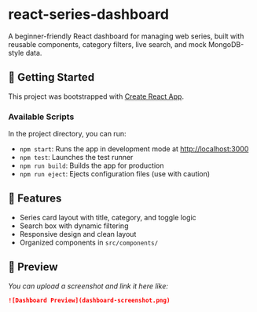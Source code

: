 # react-series-dashboard

A beginner-friendly React dashboard for managing web series, built with reusable components, category filters, live search, and mock MongoDB-style data.

## 🚀 Getting Started

This project was bootstrapped with [Create React App](https://github.com/facebook/create-react-app).

### Available Scripts

In the project directory, you can run:

- `npm start`: Runs the app in development mode at [http://localhost:3000](http://localhost:3000)
- `npm test`: Launches the test runner
- `npm run build`: Builds the app for production
- `npm run eject`: Ejects configuration files (use with caution)

## 📁 Features

- Series card layout with title, category, and toggle logic
- Search box with dynamic filtering
- Responsive design and clean layout
- Organized components in `src/components/`

## 📸 Preview

*You can upload a screenshot and link it here like:*

```md
![Dashboard Preview](dashboard-screenshot.png)
